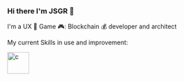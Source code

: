 ### Hi there I'm JSGR 👋

I'm a UX 👊 Game 🎮: Blockchain 💰 developer and architect

My current Skills in use and improvement:

<a href="https://www.unity.com/" target="_blank" rel="noreferrer"> <img src="[https://raw.githubusercontent.com/devicons/devicon/master/icons/c/c-original.svg](https://unity3d.com/profiles/unity3d/themes/unity/images/pages/branding_trademarks/unity-masterbrand-black.png)" alt="c" width="50"/> </a>

<!--
**muddokon/muddokon** is a ✨ _special_ ✨ repository because its `README.md` (this file) appears on your GitHub profile.

Here are some ideas to get you started:

- 🔭 I’m currently working on ...
- 🌱 I’m currently learning ...
- 👯 I’m looking to collaborate on ...
- 🤔 I’m looking for help with ...
- 💬 Ask me about ...
- 📫 How to reach me: ...
- 😄 Pronouns: ...
- ⚡ Fun fact: ...
-->
